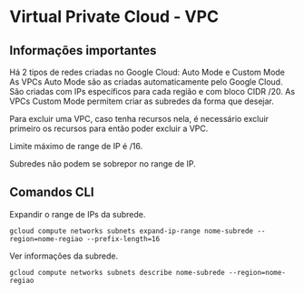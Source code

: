 # Virtual Private Cloud - VPC

## Informações importantes

Há 2 tipos de redes criadas no Google Cloud: Auto Mode e Custom Mode 
As VPCs Auto Mode são as criadas automaticamente pelo Google Cloud. São criadas com IPs específicos para cada região e com bloco CIDR /20. 
As VPCs Custom Mode permitem criar as subredes da forma que desejar.

Para excluir uma VPC, caso tenha recursos nela, é necessário excluir primeiro os recursos para então poder excluir a VPC.

Limite máximo de range de IP é /16.

Subredes não podem se sobrepor no range de IP. 

## Comandos CLI

Expandir o range de IPs da subrede.
```
gcloud compute networks subnets expand-ip-range nome-subrede --region=nome-regiao --prefix-length=16
```

Ver informações da subrede.
```
gcloud compute networks subnets describe nome-subrede --region=nome-regiao
```






